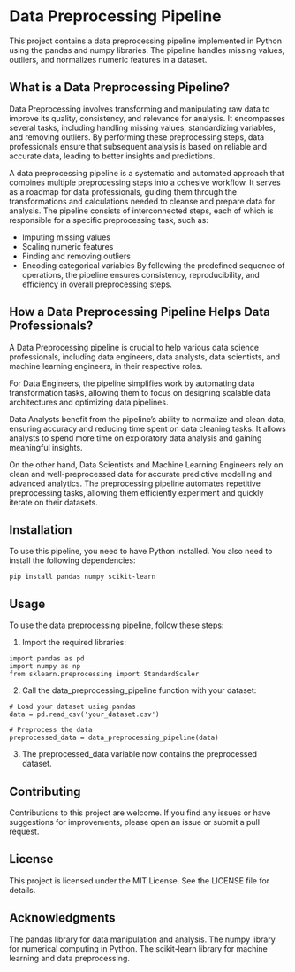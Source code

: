 # Data Preprocessing Pipeline

This project contains a data preprocessing pipeline implemented in Python using the pandas and numpy libraries. The pipeline handles missing values, outliers, and normalizes numeric features in a dataset.

## What is a Data Preprocessing Pipeline?
Data Preprocessing involves transforming and manipulating raw data to improve its quality, consistency, and relevance for analysis. It encompasses several tasks, including handling missing values, standardizing variables, and removing outliers. By performing these preprocessing steps, data professionals ensure that subsequent analysis is based on reliable and accurate data, leading to better insights and predictions.

A data preprocessing pipeline is a systematic and automated approach that combines multiple preprocessing steps into a cohesive workflow. It serves as a roadmap for data professionals, guiding them through the transformations and calculations needed to cleanse and prepare data for analysis. The pipeline consists of interconnected steps, each of which is responsible for a specific preprocessing task, such as:

* Imputing missing values
* Scaling numeric features
* Finding and removing outliers
* Encoding categorical variables
By following the predefined sequence of operations, the pipeline ensures consistency, reproducibility, and efficiency in overall preprocessing steps.

## How a Data Preprocessing Pipeline Helps Data Professionals?
A Data Preprocessing pipeline is crucial to help various data science professionals, including data engineers, data analysts, data scientists, and machine learning engineers, in their respective roles.

For Data Engineers, the pipeline simplifies work by automating data transformation tasks, allowing them to focus on designing scalable data architectures and optimizing data pipelines.

Data Analysts benefit from the pipeline’s ability to normalize and clean data, ensuring accuracy and reducing time spent on data cleaning tasks. It allows analysts to spend more time on exploratory data analysis and gaining meaningful insights.

On the other hand, Data Scientists and Machine Learning Engineers rely on clean and well-preprocessed data for accurate predictive modelling and advanced analytics. The preprocessing pipeline automates repetitive preprocessing tasks, allowing them efficiently experiment and quickly iterate on their datasets.

## Installation

To use this pipeline, you need to have Python installed. You also need to install the following dependencies:

```shell
pip install pandas numpy scikit-learn
```

## Usage
To use the data preprocessing pipeline, follow these steps:

1. Import the required libraries:
``` shell
import pandas as pd
import numpy as np
from sklearn.preprocessing import StandardScaler
```
2. Call the data_preprocessing_pipeline function with your dataset:
``` shell
# Load your dataset using pandas
data = pd.read_csv('your_dataset.csv')

# Preprocess the data
preprocessed_data = data_preprocessing_pipeline(data)
```

3. The preprocessed_data variable now contains the preprocessed dataset.

## Contributing
Contributions to this project are welcome. If you find any issues or have suggestions for improvements, please open an issue or submit a pull request.

## License
This project is licensed under the MIT License. See the LICENSE file for details.

## Acknowledgments
The pandas library for data manipulation and analysis.
The numpy library for numerical computing in Python.
The scikit-learn library for machine learning and data preprocessing.
